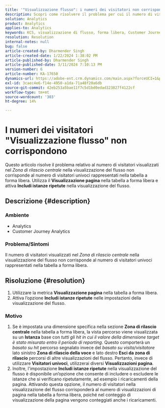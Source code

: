 ```yaml
---
title: '"Visualizzazione flusso": i numeri dei visitatori non corrispondono'
description: Scopri come risolvere il problema per cui il numero di visitatori "Visualizzazione flusso" non corrisponde al numero di visitatori nella tabella a forma libera. Utilizzare la funzione Visualizzazione pagina metrica.
solution: Analytics
product: Analytics
applies-to: Analytics
keywords: KCS, visualizzazione di flusso, forma libera, Customer Journey Analytics, corrispondenza, visitatore
resolution: Resolution
internal-notes: null
bug: false
article-created-by: Dharmender Singh
article-created-date: 1/22/2024 1:38:02 PM
article-published-by: Dharmender Singh
article-published-date: 3/11/2024 7:10:13 PM
version-number: 6
article-number: KA-17650
dynamics-url: https://adobe-ent.crm.dynamics.com/main.aspx?forceUCI=1&pagetype=entityrecord&etn=knowledgearticle&id=60433671-2bb9-ee11-a569-6045bd006149
exl-id: 3caec4e6-f14e-4950-a1da-71a48f20a6db
source-git-commit: 42eb253a5bae11f7c5d1bd0edad323827f4122cf
workflow-type: tm+mt
source-wordcount: '303'
ht-degree: 14%

---
```


# I numeri dei visitatori &quot;Visualizzazione flusso&quot; non corrispondono


Questo articolo risolve il problema relativo al numero di visitatori visualizzati nel *Zona di rilascio centrale* nella visualizzazione del flusso non corrisponde al numero di visitatori univoci rappresentati nella tabella a forma libera. Utilizza il <b>Visualizzazione pagina </b>nella tabella a forma libera e attiva <b>Includi istanze ripetute</b> nella visualizzazione del flusso.

## Descrizione {#description}


### <b>Ambiente</b>

- Analytics
- Customer Journey Analytics




### <b>Problema/Sintomi</b>

Il numero di visitatori visualizzati nel *Zona di rilascio centrale* nella visualizzazione del flusso non corrisponde al numero di visitatori univoci rappresentati nella tabella a forma libera.


## Risoluzione {#resolution}


1. Utilizzare la metrica <b>Visualizzazione pagina </b>nella tabella a forma libera.
2. Attiva l’opzione <b>Includi istanze ripetute</b> nelle impostazioni della visualizzazione del flusso.


### Motivo

1. Se è impostata una dimensione specifica nella sezione <b>Zona di rilascio centrale</b> nella tabella a forma libera, la vista percorso viene visualizzata su un <b>Istanza</b> base con *tutti gli hit in cui il valore della dimensione target è stato misurato entro il periodo di reporting*. Questo comporterà un *basato su hit* percorso segnalato invece del *basato su visita/visitatore* lato sinistro <b>Zona di rilascio della voce</b> e lato destro <b>Esci da zona di rilascio</b> percorsi di altre visualizzazioni del flusso. Pertanto, invece di utilizzare <b>Visitatori univoci</b>, utilizzerai diversi <b>Visualizzazioni pagina</b>.
2. Inoltre, l&#39;impostazione <b>Includi istanze ripetute</b> nella visualizzazione del flusso è disponibile un’opzione che consente di includere o escludere le istanze che si verificano ripetutamente, ad esempio i ricaricamenti della pagina. Attivando questa opzione, il numero di visitatori nella visualizzazione del flusso corrisponderà al numero di visualizzazioni di pagina nella tabella a forma libera, poiché nel conteggio di visualizzazione della pagina vengono conteggiati anche i ricaricamenti.
